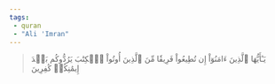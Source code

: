 ```yaml
---
tags: 
 - quran 
 - "Ali 'Imran"
---
```


> يَـٰٓأَيُّهَا ٱلَّذِينَ ءَامَنُوٓاْ إِن تُطِيعُواْ فَرِيقٗا مِّنَ ٱلَّذِينَ أُوتُواْ ٱلۡكِتَٰبَ يَرُدُّوكُم بَعۡدَ إِيمَٰنِكُمۡ كَٰفِرِينَ
